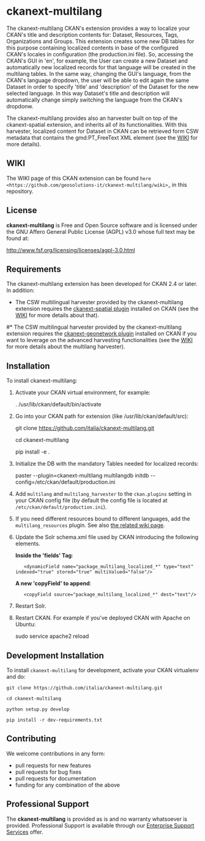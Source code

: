 # ckanext-multilang

The ckanext-multilang CKAN's extension provides a way to localize your CKAN's title and description 
contents for: Dataset, Resources, Tags, Organizations and Groups. This extension creates some new DB tables for this purpose 
containing localized contents in base of the configured CKAN's locales in configuration (the production.ini file).
So,  accessing the CKAN's GUI in 'en', for example, the User can create a new Dataset and automatically new localized records 
for that language will be created  in the multilang tables. In the same way, changing the GUI's language, from the CKAN's language 
dropdown, the user will be able to edit again the same Dataset in order to specify 'title' and 'description' of the Dataset for the 
new selected language.
In this way Dataset's title and description will automatically change simply switching the language from the CKAN's dropdonw.
 
The ckanext-multilang provides also an harvester built on top of the ckanext-spatial extension, and inherits all of its functionalities.
With this harvester, localized content for Dataset in CKAN can be retrieved form CSW metadata that contains the gmd:PT_FreeText XML 
element (see the [WIKI](https://github.com/geosolutions-it/ckanext-multilang/wiki) for more details).	

## WIKI

The WIKI page of this CKAN extension can be found `here <https://github.com/geosolutions-it/ckanext-multilang/wiki>`_ in this repository.

## License

**ckanext-multilang** is Free and Open Source software and is licensed under the GNU Affero General Public License (AGPL) v3.0 whose full text may be found at:

http://www.fsf.org/licensing/licenses/agpl-3.0.html

## Requirements

The ckanext-multilang extension has been developed for CKAN 2.4 or later. In addition:

* The CSW multilingual harvester provided by the ckanext-multilang extension requires the [ckanext-spatial plugin](https://github.com/italia/ckanext-spatial) installed on CKAN (see the [WIKI](https://github.com/geosolutions-it/ckanext-multilang/wiki) for more details about that).

#* The CSW multilingual harvester provided by the ckanext-multilang extension requires the [ckanext-geonetwork plugin](https://github.com/geosolutions-it/ckanext-geonetwork) installed on CKAN if you want to leverage on the advanced harvesting functionalities (see the [WIKI](https://github.com/geosolutions-it/ckanext-multilang/wiki#features) for more details about the multilang harvester).

## Installation

To install ckanext-multilang:


1. Activate your CKAN virtual environment, for example:

     . /usr/lib/ckan/default/bin/activate
     
2. Go into your CKAN path for extension (like /usr/lib/ckan/default/src):

    git clone https://github.com/italia/ckanext-multilang.git
    
    cd ckanext-multilang
    
    pip install -e .

3. Initialize the DB with the mandatory Tables needed for localized records:

      paster --plugin=ckanext-multilang multilangdb initdb --config=/etc/ckan/default/production.ini

4. Add ``multilang`` and ``multilang_harvester`` to the ``ckan.plugins`` setting in your CKAN
   config file (by default the config file is located at ``/etc/ckan/default/production.ini``).

5. If you need different resources bound to different languages, add the ``multilang_resources`` plugin.
   See also [the related wiki page](https://github.com/geosolutions-it/ckanext-multilang/wiki/Plugin-multilang_resources).
   
6. Update the Solr schema.xml file used by CKAN introducing the following elements.
   
   **Inside the 'fields' Tag**:
   
          <dynamicField name="package_multilang_localized_*" type="text" indexed="true" stored="true" multiValued="false"/>
   
   **A new 'copyField' to append**:
   
          <copyField source="package_multilang_localized_*" dest="text"/>
      

7. Restart Solr.

8. Restart CKAN. For example if you've deployed CKAN with Apache on Ubuntu:

     sudo service apache2 reload

## Development Installation

To install `ckanext-multilang` for development, activate your CKAN virtualenv and do:

    git clone https://github.com/italia/ckanext-multilang.git
    
    cd ckanext-multilang
    
    python setup.py develop

    pip install -r dev-requirements.txt


## Contributing

We welcome contributions in any form:

* pull requests for new features
* pull requests for bug fixes
* pull requests for documentation
* funding for any combination of the above

## Professional Support

The **ckanext-multilang** is provided as is and no warranty whatsoever is provided. Professional Support is available through our [Enterprise Support Services](http://www.geo-solutions.it/enterprise-support-services) offer.
